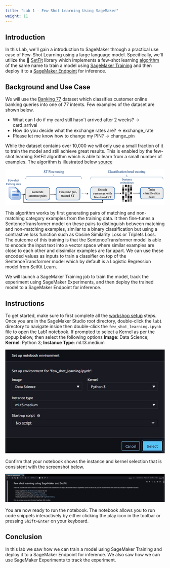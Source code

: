```yaml
---
title: "Lab 1 - Few Shot Learning Using SageMaker"
weight: 11
---
```


## Introduction
In this Lab, we'll gain a introduction to SageMaker through a practical use case of Few-Shot Learning using a large language model. Specifically, we'll utilize the 🤗 [SetFit](https://github.com/huggingface/setfit) library which implements a few-shot learning [algorithm](https://arxiv.org/abs/2209.11055) of the same name to train a model using [SageMaker Training](https://docs.aws.amazon.com/sagemaker/latest/dg/how-it-works-training.html) and then deploy it to a [SageMaker Endpoint](https://docs.aws.amazon.com/sagemaker/latest/dg/how-it-works-deployment.html) for inference. 

## Background and Use Case
We will use the [Banking 77](https://github.com/PolyAI-LDN/task-specific-datasets/tree/master/banking_data) dataset which classifies customer online banking queries into one of 77 intents. Few examples of the dataset are shown below. 
- What can I do if my card still hasn't arrived after 2 weeks? -> card_arrival
- How do you decide what the exchange rates are? -> exchange_rate
- Please let me know how to change my PIN? -> change_pin

While the dataset contains over 10,000 we will only use a small fraction of it to train the model and still achieve great results. This is enabled by the few-shot learning SetFit algorithm which is able to learn from a small number of examples. The algorithm is illustrated below [source](https://github.com/huggingface/setfit) 

![SetFit](../assets/images/lab1/setfit.png)

This algorithm works by first generating pairs of matching and non-matching category examples from the training data. It then fine-tunes a SentenceTransformer model on these pairs to distinguish between matching and non-matching examples, similar to a binary classification but using a contrastive loss function such as Cosine Similarity Loss or Triplets Loss. The outcome of this training is that the SentenceTransformer model is able to encode the input text into a vector space where similar examples are close to each other and dissimilar examples are far apart. We can use these encoded values as inputs to train a classifier on top of the SentenceTransformer model which by default is a Logistic Regression model from SciKit Learn.

We will launch a SageMaker Training job to train the model, track the experiment using SageMaker Experiments, and then deploy the trained model to a SageMaker Endpoint for inference.

## Instructions
To get started, make sure to first complete all the [workshop setup](../../1-introduction/4-workshop-set-up) steps. Once you are in the SageMaker Studio root directory, double-click the `lab1` directory to navigate inside then double-click the `few_shot_learning.ipynb` file to open the Lab1 notebook. If prompted to select a Kernel as per the popup below, then select the following options **Image**: Data Science; **Kernel**: Python 3; **Instance Type**: ml.t3.medium

![KernelSelect](../assets/images/lab1/kernel_select.JPG)

Confirm that your notebook shows the instance and kernel selection that is consistent with the screenshot below. 

![KernelSelect](../assets/images/lab1/notebook_picture.JPG)

You are now ready to run the notebook. The notebook allows you to run code snippets interactively by either clicking the play icon in the toolbar or pressing `Shift+Enter` on your keyboard.  

## Conclusion
In this lab we saw how we can train a model using SageMaker Training and deploy it to a SageMaker Endpoint for inference. We also saw how we can use SageMaker Experiments to track the experiment.







